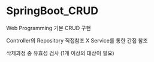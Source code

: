 # SpringBoot_CRUD


Web Programming 기본 CRUD 구현

Controller의 Repository 직접참조 X Service를 통한 간접 참조

삭제과정 중 유효성 검사 (1개 이상의 대상이 필요)

